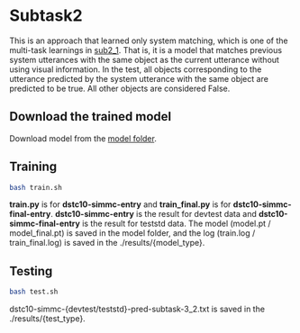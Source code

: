 # Subtask2
This is an approach that learned only system matching, which is one of the multi-task learnings in [sub2_1](https://github.com/rungjoo/simmc2.0/tree/master/sub2_1). That is, it is a model that matches previous system utterances with the same object as the current utterance without using visual information. In the test, all objects corresponding to the utterance predicted by the system utterance with the same object are predicted to be true. All other objects are considered False.

## Download the trained model 
Download model from the [model folder](https://github.com/rungjoo/simmc2.0/tree/master/sub2_2/model).

## Training
```bash
bash train.sh
```
**train.py** is for **dstc10-simmc-entry** and **train_final.py** is for **dstc10-simmc-final-entry**. **dstc10-simmc-entry** is the result for devtest data and **dstc10-simmc-final-entry** is the result for teststd data. The model (model.pt / model_final.pt) is saved in the model folder, and the log (train.log / train_final.log) is saved in the ./results/{model_type}.

## Testing
```bash
bash test.sh
```
dstc10-simmc-{devtest/teststd}-pred-subtask-3_2.txt is saved in the ./results/{test_type}.